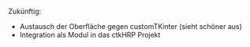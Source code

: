 Zukünftig:

* Austausch der Oberfläche gegen customTKinter (sieht schöner aus)
* Integration als Modul in das ctkHRP Projekt
